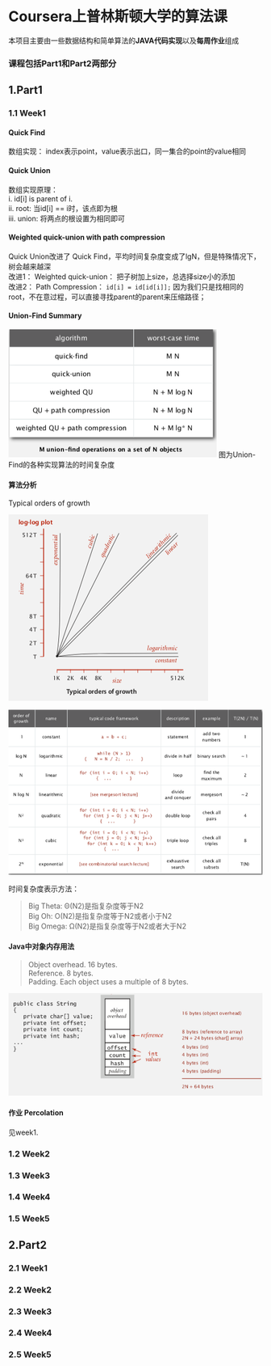 # Coursera上普林斯顿大学的算法课

本项目主要由一些数据结构和简单算法的**JAVA代码实现**以及**每周作业**组成

### 课程包括Part1和Part2两部分

## 1.Part1
### 1.1 Week1
#### Quick Find 
数组实现： index表示point，value表示出口，同一集合的point的value相同
#### Quick Union
数组实现原理：  
i.  id\[i] is parent of i.   
ii.  root: 当id\[i] == i时，该点即为根  
iii. union: 将两点的根设置为相同即可
#### Weighted quick-union with path compression
Quick Union改进了 Quick Find，平均时间复杂度变成了lgN，但是特殊情况下，树会越来越深  
改进1：  Weighted quick-union： 把子树加上size，总选择size小的添加  
改进2：  Path Compression： `id[i] = id[id[i]];` 因为我们只是找相同的root，不在意过程，可以直接寻找parent的parent来压缩路径；  
#### Union-Find Summary
![image](https://github.com/CoderOrigin/Algorithm-Keep-Learning/blob/master/CourseraPricetonAlgorithm/Images/unionFind.png)
图为Union-Find的各种实现算法的时间复杂度
#### 算法分析
Typical orders of growth  

![image](https://github.com/CoderOrigin/Algorithm-Keep-Learning/blob/master/CourseraPricetonAlgorithm/Images/typicalOrdersOfGrowth.png)

![image](https://github.com/CoderOrigin/Algorithm-Keep-Learning/blob/master/CourseraPricetonAlgorithm/Images/typicalOrdersOfGrowth2.png)

时间复杂度表示方法：
> Big Theta: Θ(N2)是指复杂度等于N2  
Big Oh: O(N2)是指复杂度等于N2或者小于N2  
Big Omega: Ω(N2)是指复杂度等于N2或者大于N2 

#### Java中对象内存用法

>Object overhead. 16 bytes.  
Reference. 8 bytes.  
Padding. Each object uses a multiple of 8 bytes.  

![image](https://github.com/CoderOrigin/Algorithm-Keep-Learning/blob/master/CourseraPricetonAlgorithm/Images/JavaMemory.png)

#### 作业 Percolation
见week1.
### 1.2 Week2
### 1.3 Week3
### 1.4 Week4
### 1.5 Week5
## 2.Part2
### 2.1 Week1
### 2.2 Week2
### 2.3 Week3
### 2.4 Week4
### 2.5 Week5
